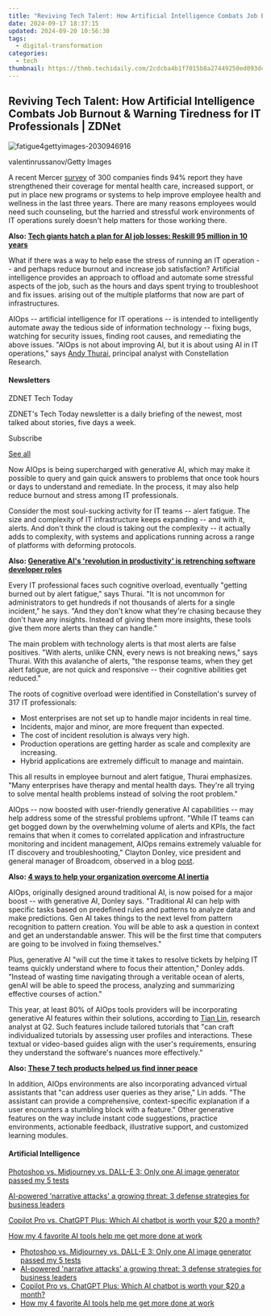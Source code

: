 ```yaml
---
title: "Reviving Tech Talent: How Artificial Intelligence Combats Job Burnout & Warning Tiredness for IT Professionals | ZDNet"
date: 2024-09-17 18:37:15
updated: 2024-09-20 10:56:30
tags:
  - digital-transformation
categories:
  - tech
thumbnail: https://thmb.techidaily.com/2cdcba4b1f7015b8a27449250ed093dcedd443fa9b99fd4da2116bc1b6fb0847.jpg
---
```


## Reviving Tech Talent: How Artificial Intelligence Combats Job Burnout & Warning Tiredness for IT Professionals | ZDNet

![fatigue4gettyimages-2030946916](https://www.zdnet.com/a/img/resize/e75e5b57c80692b24569902ff264312e6bd3adde/2024/04/19/5bb9115b-7085-461a-b01c-3e973b64beee/fatigue4gettyimages-2030946916.jpg?auto=webp&width=1280)

valentinrussanov/Getty Images

A recent Mercer [survey](https://www.mercer.com/en-us/insights/us-health-news/employers-support-growing-demand-for-mental-health-services) of 300 companies finds 94% report they have strengthened their coverage for mental health care, increased support, or put in place new programs or systems to help improve employee health and wellness in the last three years. There are many reasons employees would need such counseling, but the harried and stressful work environments of IT operations surely doesn't help matters for those working there. 

**Also: [Tech giants hatch a plan for AI job losses: Reskill 95 million in 10 years](https://www.zdnet.com/article/tech-giants-hatch-a-plan-for-ai-job-losses-reskill-95-million-in-10-years/)**

What if there was a way to help ease the stress of running an IT operation -- and perhaps reduce burnout and increase job satisfaction? Artificial intelligence provides an approach to offload and automate some stressful aspects of the job, such as the hours and days spent trying to troubleshoot and fix issues. arising out of the multiple platforms that now are part of infrastructures. 

AIOps -- artificial intelligence for IT operations -- is intended to intelligently automate away the tedious side of information technology -- fixing bugs, watching for security issues, finding root causes, and remediating the above issues. "AIOps is not about improving AI, but it is about using AI in IT operations," says [Andy Thurai](https://www.constellationr.com/users/andy-thurai), principal analyst with Constellation Research. 

#### Newsletters

ZDNET Tech Today

ZDNET's Tech Today newsletter is a daily briefing of the newest, most talked about stories, five days a week.

 Subscribe

[See all](https://www.zdnet.com/newsletters/)

Now AIOps is being supercharged with generative AI, which may make it possible to query and gain quick answers to problems that once took hours or days to understand and remediate. In the process, it may also help reduce burnout and stress among IT professionals. 

Consider the most soul-sucking activity for IT teams -- alert fatigue. The size and complexity of IT infrastructure keeps expanding -- and with it, alerts. And don't think the cloud is taking out the complexity -- it actually adds to complexity, with systems and applications running across a range of platforms with deforming protocols. 

**Also: [Generative AI's 'revolution in productivity' is retrenching software developer roles](https://www.zdnet.com/article/generative-ais-revolution-in-productivity-are-retrenching-software-developer-roles/)**

Every IT professional faces such cognitive overload, eventually "getting burned out by alert fatigue," says Thurai. "It is not uncommon for administrators to get hundreds if not thousands of alerts for a single incident," he says. "And they don't know what they're chasing because they don't have any insights. Instead of giving them more insights, these tools give them more alerts than they can handle." 

The main problem with technology alerts is that most alerts are false positives. "With alerts, unlike CNN, every news is not breaking news," says Thurai. With this avalanche of alerts, "the response teams, when they get alert fatigue, are not quick and responsive -- their cognitive abilities get reduced." 

The roots of cognitive overload were identified in Constellation's survey of 317 IT professionals:

* Most enterprises are not set up to handle major incidents in real time.
* Incidents, major and minor, are more frequent than expected.
* The cost of incident resolution is always very high.
* Production operations are getting harder as scale and complexity are increasing.
* Hybrid applications are extremely difficult to manage and maintain.

This all results in employee burnout and alert fatigue, Thurai emphasizes. "Many enterprises have therapy and mental health days. They're all trying to solve mental health problems instead of solving the root problem."

AIOps -- now boosted with user-friendly generative AI capabilities -- may help address some of the stressful problems upfront. "While IT teams can get bogged down by the overwhelming volume of alerts and KPIs, the fact remains that when it comes to correlated application and infrastructure monitoring and incident management, AIOps remains extremely valuable for IT discovery and troubleshooting," Clayton Donley, vice president and general manager of Broadcom, observed in a blog [post](https://www.broadcom.com/blog/generative-ai-and-the-reinvigoration-of-aiops). 

**Also: [4 ways to help your organization overcome AI inertia](https://www.zdnet.com/article/4-ways-to-help-your-organization-overcome-ai-inertia/)**

AIOps, originally designed around traditional AI, is now poised for a major boost -- with generative AI, Donley says. "Traditional AI can help with specific tasks based on predefined rules and patterns to analyze data and make predictions. Gen AI takes things to the next level from pattern recognition to pattern creation. You will be able to ask a question in context and get an understandable answer. This will be the first time that computers are going to be involved in fixing themselves."

Plus, generative AI "will cut the time it takes to resolve tickets by helping IT teams quickly understand where to focus their attention," Donley adds. "Instead of wasting time navigating through a veritable ocean of alerts, genAI will be able to speed the process, analyzing and summarizing effective courses of action."

This year, at least 80% of AIOps tools providers will be incorporating generative AI features within their solutions, according to [Tian Lin](https://research.g2.com/insights/author/tian-lin), research analyst at G2\. Such features include tailored tutorials that "can craft individualized tutorials by assessing user profiles and interactions. These textual or video-based guides align with the user's requirements, ensuring they understand the software's nuances more effectively." 

**Also: [These 7 tech products helped us find inner peace](https://www.zdnet.com/article/best-wellness-tech/)**

In addition, AIOps environments are also incorporating advanced virtual assistants that "can address user queries as they arise," Lin adds. "The assistant can provide a comprehensive, context-specific explanation if a user encounters a stumbling block with a feature." Other generative features on the way include instant code suggestions, practice environments, actionable feedback, illustrative support, and customized learning modules.

#### Artificial Intelligence

[Photoshop vs. Midjourney vs. DALL-E 3: Only one AI image generator passed my 5 tests](https://www.zdnet.com/article/is-photoshops-new-text-to-image-as-good-as-midjourney-and-dall-e-we-test-it-and-see/ "Photoshop vs. Midjourney vs. DALL-E 3: Only one AI image generator passed my 5 tests")

[AI-powered 'narrative attacks' a growing threat: 3 defense strategies for business leaders](https://www.zdnet.com/article/ai-powered-narrative-attacks-a-growing-threat-3-defense-strategies-for-business-leaders/ "AI-powered 'narrative attacks' a growing threat: 3 defense strategies for business leaders")

[Copilot Pro vs. ChatGPT Plus: Which AI chatbot is worth your $20 a month?](https://www.zdnet.com/article/copilot-pro-vs-chatgpt-plus-which-is-ai-chatbot-is-worth-your-20-a-month/ "Copilot Pro vs. ChatGPT Plus: Which AI chatbot is worth your $20 a month?")

[How my 4 favorite AI tools help me get more done at work](https://www.zdnet.com/article/how-my-4-favorite-ai-tools-help-me-get-more-done-at-work/ "How my 4 favorite AI tools help me get more done at work")

* [Photoshop vs. Midjourney vs. DALL-E 3: Only one AI image generator passed my 5 tests](https://www.zdnet.com/article/is-photoshops-new-text-to-image-as-good-as-midjourney-and-dall-e-we-test-it-and-see/ "Photoshop vs. Midjourney vs. DALL-E 3: Only one AI image generator passed my 5 tests")
* [AI-powered 'narrative attacks' a growing threat: 3 defense strategies for business leaders](https://www.zdnet.com/article/ai-powered-narrative-attacks-a-growing-threat-3-defense-strategies-for-business-leaders/ "AI-powered 'narrative attacks' a growing threat: 3 defense strategies for business leaders")
* [Copilot Pro vs. ChatGPT Plus: Which AI chatbot is worth your $20 a month?](https://www.zdnet.com/article/copilot-pro-vs-chatgpt-plus-which-is-ai-chatbot-is-worth-your-20-a-month/ "Copilot Pro vs. ChatGPT Plus: Which AI chatbot is worth your $20 a month?")
* [How my 4 favorite AI tools help me get more done at work](https://www.zdnet.com/article/how-my-4-favorite-ai-tools-help-me-get-more-done-at-work/ "How my 4 favorite AI tools help me get more done at work")

<ins class="adsbygoogle"
     style="display:block"
     data-ad-format="autorelaxed"
     data-ad-client="ca-pub-7571918770474297"
     data-ad-slot="1223367746"></ins>



<ins class="adsbygoogle"
     style="display:block"
     data-ad-client="ca-pub-7571918770474297"
     data-ad-slot="8358498916"
     data-ad-format="auto"
     data-full-width-responsive="true"></ins>
